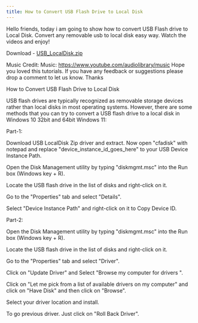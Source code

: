 ```yaml
---
title: How to Convert USB Flash Drive to Local Disk
---
```


Hello friends, today i am going to show how to convert USB Flash drive to Local Disk. Convert any removable usb to local disk easy way. Watch the videos and enjoy!

Download - <a class="postlink" href="{{ site.url }}/USB_LocalDisk.zip">USB_LocalDisk.zip</a>

Music Credit: Music: https://www.youtube.com/audiolibrary/music Hope you loved this tutorials. If you have any feedback or suggestions please drop a comment to let us know. Thanks 

How to Convert USB Flash Drive to Local Disk

USB flash drives are typically recognized as removable storage devices rather than local disks in most operating systems. However, there are some methods that you can try to convert a USB flash drive to a local disk in Windows 10 32bit and 64bit Windows 11:

Part-1:

Download USB LocalDisk Zip driver and extract. Now open "cfadisk" with notepad and replace "device_instance_id_goes_here" to your USB Device Instance Path.

Open the Disk Management utility by typing "diskmgmt.msc" into the Run box (Windows key + R).

Locate the USB flash drive in the list of disks and right-click on it.

Go to the "Properties" tab and select "Details".

Select "Device Instance Path" and right-click on it to Copy Device ID.
 


Part-2:

Open the Disk Management utility by typing "diskmgmt.msc" into the Run box (Windows key + R).

Locate the USB flash drive in the list of disks and right-click on it.

Go to the "Properties" tab and select "Driver".

Click on "Update Driver" and Select "Browse my computer for drivers ".

Click on "Let me pick from a list of available drivers on my computer" and click on "Have Disk" and then click on "Browse".

Select your driver location and install.


To go previous driver. Just click on "Roll Back Driver".



